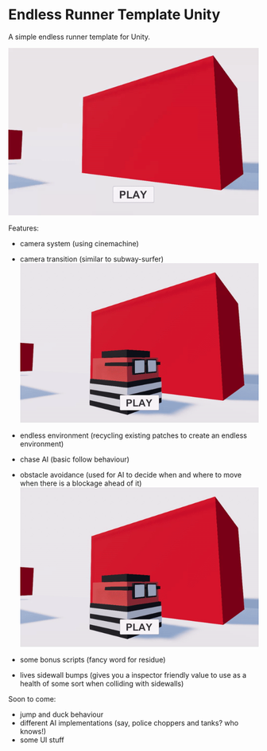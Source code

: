 # Endless Runner Template Unity
 A simple endless runner template for Unity.

![Start Screen](Preview/start_screen.gif)
 
 Features:
 - camera system (using cinemachine)
 - camera transition (similar to subway-surfer)
 ![Transition](Preview/camera_transition.gif)

 - endless environment (recycling existing patches to create an endless environment)
 - chase AI (basic follow behaviour)
 - obstacle avoidance (used for AI to decide when and where to move when there is a blockage ahead of it)
  ![Obstacle Avoidance](Preview/camera_transition.gif)
  
 - some bonus scripts (fancy word for residue)
 - lives sidewall bumps (gives you a inspector friendly value to use as a health of some sort when colliding with sidewalls)
 
 Soon to come:
 - jump and duck behaviour
 - different AI implementations (say, police choppers and tanks? who knows!)
 - some UI stuff
